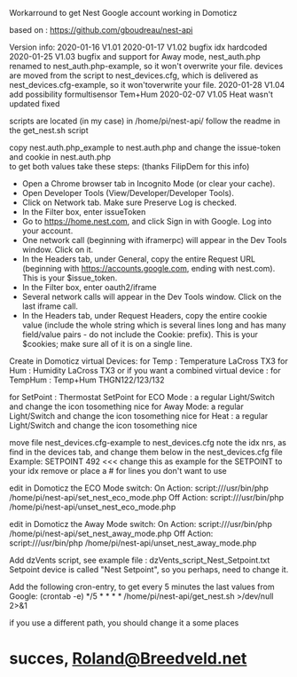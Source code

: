 Workarround to get Nest Google account working in Domoticz

based on : https://github.com/gboudreau/nest-api

Version info:
2020-01-16 V1.01
2020-01-17 V1.02 bugfix idx hardcoded
2020-01-25 V1.03 bugfix and support for Away mode,
                 nest_auth.php renamed to nest_auth.php-example, so it won't overwrite your file.
                 devices are moved from the script to nest_devices.cfg, which is 
                 delivered as nest_devices.cfg-example, so it won'toverwrite your file.
2020-01-28 V1.04 add possibility formultisensor Tem+Hum
2020-02-07 V1.05 Heat wasn't updated fixed

scripts are located (in my case) in /home/pi/nest-api/
follow the readme in the get_nest.sh script

copy nest.auth.php_example to nest.auth.php
and change the issue-token and cookie in nest.auth.php  
to get both values take these steps:   (thanks FilipDem for this info)
- Open a Chrome browser tab in Incognito Mode (or clear your cache).
- Open Developer Tools (View/Developer/Developer Tools).
- Click on Network tab. Make sure Preserve Log is checked.
- In the Filter box, enter issueToken
- Go to https://home.nest.com, and click Sign in with Google. Log into your account.
- One network call (beginning with iframerpc) will appear in the Dev Tools window. Click on it.
- In the Headers tab, under General, copy the entire Request URL (beginning with https://accounts.google.com, ending with nest.com). This is your $issue_token.
- In the Filter box, enter oauth2/iframe
- Several network calls will appear in the Dev Tools window. Click on the last iframe call.
- In the Headers tab, under Request Headers, copy the entire cookie value (include the whole string which is several lines long and has many field/value pairs - do not include the Cookie: prefix). This is your $cookies; make sure all of it is on a single line.


Create in Domoticz virtual Devices:
 for Temp     : Temperature LaCross TX3
 for Hum      : Humidity LaCross TX3
 or if you want a combined virtual device :
 for TempHum  : Temp+Hum THGN122/123/132
 
 for SetPoint : Thermostat SetPoint
 for ECO Mode : a regular Light/Switch and change the icon tosomething nice
 for Away Mode: a regular Light/Switch and change the icon tosomething nice
 for Heat     : a regular Light/Switch and change the icon tosomething nice

 move file nest_devices.cfg-example to nest_devices.cfg
 note the idx nrs, as find in the devices tab, and change them below in the nest_devices.cfg file
 Example:   SETPOINT 492   <<< change this as example for the SETPOINT to your idx
 remove or place a # for lines you don't want to use

edit in Domoticz the ECO Mode switch:
   On  Action: script:///usr/bin/php /home/pi/nest-api/set_nest_eco_mode.php
   Off Action: script:///usr/bin/php /home/pi/nest-api/unset_nest_eco_mode.php

edit in Domoticz the Away Mode switch:
   On  Action: script:///usr/bin/php /home/pi/nest-api/set_nest_away_mode.php
   Off Action: script:///usr/bin/php /home/pi/nest-api/unset_nest_away_mode.php

Add dzVents script, see example file : dzVents_script_Nest_Setpoint.txt
Setpoint device is called "Nest Setpoint", so you perhaps, need to change it.

Add the following cron-entry, to get every 5 minutes the last values from Google: (crontab -e)
*/5 * * * * /home/pi/nest-api/get_nest.sh >/dev/null 2>&1

if you use a different path, you should change it a some places

succes, Roland@Breedveld.net
=======================================


